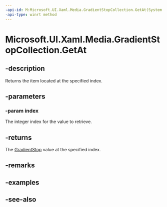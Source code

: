 ```yaml
---
-api-id: M:Microsoft.UI.Xaml.Media.GradientStopCollection.GetAt(System.UInt32)
-api-type: winrt method
---
```


<!-- Method syntax
public Windows.UI.Xaml.Media.GradientStop GetAt(System.UInt32 index)
-->

# Microsoft.UI.Xaml.Media.GradientStopCollection.GetAt

## -description
Returns the item located at the specified index.

## -parameters
### -param index
The integer index for the value to retrieve.

## -returns
The [GradientStop](gradientstop.md) value at the specified index.

## -remarks

## -examples

## -see-also
